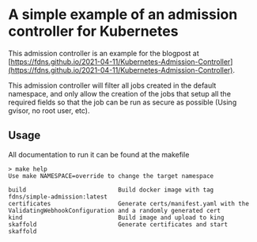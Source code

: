 # A simple example of an admission controller for Kubernetes
This admission controller is an example for the blogpost at [https://fdns.github.io/2021-04-11/Kubernetes-Admission-Controller](https://fdns.github.io/2021-04-11/Kubernetes-Admission-Controller).

This admission controller will filter all jobs created in the default namespace, and only allow the creation of the jobs that setup all the required fields so that the job can be run as secure as possible (Using gvisor, no root user, etc).

## Usage
All documentation to run it can be found at the makefile
```
> make help
Use make NAMESPACE=override to change the target namespace

build                          Build docker image with tag fdns/simple-admission:latest
certificates                   Generate certs/manifest.yaml with the ValidatingWebhookConfiguration and a randomly generated cert
kind                           Build image and upload to king
skaffold                       Generate certificates and start skaffold
```

